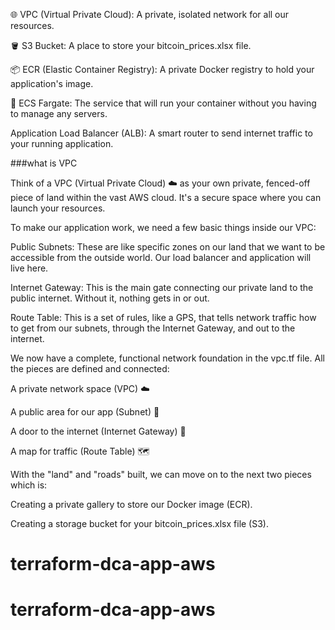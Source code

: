 🌐 VPC (Virtual Private Cloud): A private, isolated network for all our resources.

🪣 S3 Bucket: A place to store your bitcoin_prices.xlsx file.

📦 ECR (Elastic Container Registry): A private Docker registry to hold your application's image.

🚀 ECS Fargate: The service that will run your container without you having to manage any servers.

 Application Load Balancer (ALB): A smart router to send internet traffic to your running application.


###what is VPC

Think of a VPC (Virtual Private Cloud) ☁️ as your own private, fenced-off piece of land within the vast AWS cloud. It's a secure space where you can launch your resources.

To make our application work, we need a few basic things inside our VPC:

Public Subnets: These are like specific zones on our land that we want to be accessible from the outside world. Our load balancer and application will live here.

Internet Gateway: This is the main gate connecting our private land to the public internet. Without it, nothing gets in or out.

Route Table: This is a set of rules, like a GPS, that tells network traffic how to get from our subnets, through the Internet Gateway, and out to the internet.

We now have a complete, functional network foundation in the vpc.tf file. All the pieces are defined and connected:

A private network space (VPC) ☁️

A public area for our app (Subnet) 🏡

A door to the internet (Internet Gateway) 🚪

A map for traffic (Route Table) 🗺️

With the "land" and "roads" built, we can move on to the next two pieces which is:


Creating a private gallery to store our Docker image (ECR).

Creating a storage bucket for your bitcoin_prices.xlsx file (S3).




# terraform-dca-app-aws
# terraform-dca-app-aws
